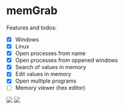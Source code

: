 # memGrab


Features and todos:

- [x] Windows
- [x] Linux
- [x] Open processes from name
- [x] Open processes from oppened windows
- [x] Search of values in memory
- [x] Edit values in memory
- [x] Open multiple programs
- [ ] Memory viewer (hex editor)

![](https://github.com/meemknight/photos/blob/master/memGrab1.png)
![](https://github.com/meemknight/photos/blob/master/memGrab2.png)
